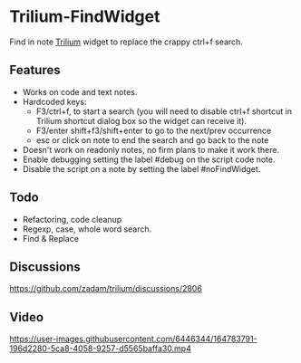 # Trilium-FindWidget

Find in note [Trilium](https://github.com/zadam/trilium/) widget to replace the crappy ctrl+f search.

## Features
- Works on code and text notes.
- Hardcoded keys:
  - F3/ctrl+f, to start a search (you will need to disable ctrl+f shortcut in Trilium shortcut dialog box so the widget can receive it).
  - F3/enter shift+f3/shift+enter to go to the next/prev occurrence
  - esc or click on note to end the search and go back to the note
- Doesn't work on readonly notes, no firm plans to make it work there.
- Enable debugging setting the label #debug on the script code note.
- Disable the script on a note by setting the label #noFindWidget.


## Todo
- Refactoring, code cleanup
- Regexp, case, whole word search.
- Find & Replace

## Discussions

https://github.com/zadam/trilium/discussions/2806

## Video

https://user-images.githubusercontent.com/6446344/164783791-196d2280-5ca8-4058-9257-d5565baffa30.mp4